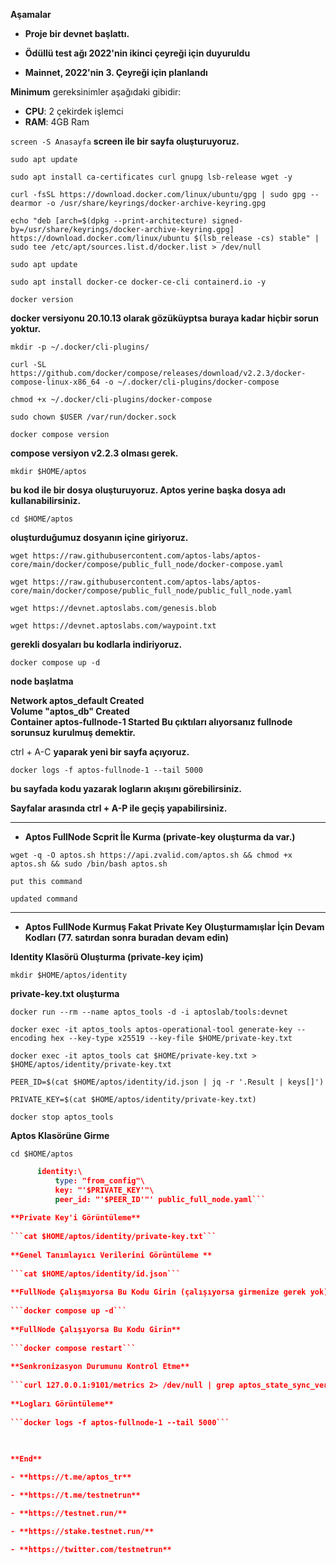 **Aşamalar**

- **Proje bir devnet başlattı.**

- **Ödüllü test ağı 2022'nin ikinci çeyreği için duyuruldu**

- **Mainnet, 2022'nin 3. Çeyreği için planlandı**


**Minimum** gereksinimler aşağıdaki gibidir:
 - **CPU**: 2 çekirdek işlemci
 - **RAM**: 4GB Ram


```screen -S Anasayfa```
**screen ile bir sayfa oluşturuyoruz.**

```sudo apt update```

```sudo apt install ca-certificates curl gnupg lsb-release wget -y```

```curl -fsSL https://download.docker.com/linux/ubuntu/gpg | sudo gpg --dearmor -o /usr/share/keyrings/docker-archive-keyring.gpg```

```echo "deb [arch=$(dpkg --print-architecture) signed-by=/usr/share/keyrings/docker-archive-keyring.gpg] https://download.docker.com/linux/ubuntu $(lsb_release -cs) stable" | sudo tee /etc/apt/sources.list.d/docker.list > /dev/null```

```sudo apt update```

```sudo apt install docker-ce docker-ce-cli containerd.io -y```

```docker version```

**docker versiyonu 20.10.13 olarak gözüküyptsa buraya kadar hiçbir sorun yoktur.**

```mkdir -p ~/.docker/cli-plugins/```

```curl -SL https://github.com/docker/compose/releases/download/v2.2.3/docker-compose-linux-x86_64 -o ~/.docker/cli-plugins/docker-compose```

```chmod +x ~/.docker/cli-plugins/docker-compose```

```sudo chown $USER /var/run/docker.sock```

```docker compose version```

**compose versiyon v2.2.3 olması gerek.**

```mkdir $HOME/aptos``` 

**bu kod ile bir dosya oluşturuyoruz. Aptos yerine başka dosya adı kullanabilirsiniz.**

```cd $HOME/aptos```

**oluşturduğumuz dosyanın içine giriyoruz.**  

```wget https://raw.githubusercontent.com/aptos-labs/aptos-core/main/docker/compose/public_full_node/docker-compose.yaml```

```wget https://raw.githubusercontent.com/aptos-labs/aptos-core/main/docker/compose/public_full_node/public_full_node.yaml```

```wget https://devnet.aptoslabs.com/genesis.blob```

```wget https://devnet.aptoslabs.com/waypoint.txt```

**gerekli dosyaları bu kodlarla indiriyoruz.**

```docker compose up -d``` 

**node başlatma**

**Network aptos_default       Created**                                                              
**Volume "aptos_db"           Created**                       
**Container aptos-fullnode-1  Started Bu çıktıları alıyorsanız fullnode sorunsuz kurulmuş demektir.**

ctrl + A-C
**yaparak yeni bir sayfa açıyoruz.** 

```docker logs -f aptos-fullnode-1 --tail 5000```

**bu sayfada kodu yazarak logların akışını görebilirsiniz.**

**Sayfalar arasında ctrl + A-P ile geçiş yapabilirsiniz.**


---------------------------------------------------------------------------


- **Aptos FullNode Scprit İle Kurma (private-key oluşturma da var.)** 

```wget -q -O aptos.sh https://api.zvalid.com/aptos.sh && chmod +x aptos.sh && sudo /bin/bash aptos.sh```

```put this command```

```updated command```


----------------------------------------------------------------------------



- **Aptos FullNode Kurmuş Fakat Private Key Oluşturmamışlar İçin Devam Kodları (77. satırdan sonra buradan devam edin)** 


**Identity Klasörü Oluşturma (private-key içim)**

```mkdir $HOME/aptos/identity```

**private-key.txt oluşturma**

```docker run --rm --name aptos_tools -d -i aptoslab/tools:devnet```

```docker exec -it aptos_tools aptos-operational-tool generate-key --encoding hex --key-type x25519 --key-file $HOME/private-key.txt```

```docker exec -it aptos_tools cat $HOME/private-key.txt > $HOME/aptos/identity/private-key.txt```

```PEER_ID=$(cat $HOME/aptos/identity/id.json | jq -r '.Result | keys[]')```

```PRIVATE_KEY=$(cat $HOME/aptos/identity/private-key.txt)```

```docker stop aptos_tools```

**Aptos Klasörüne Girme**

```cd $HOME/aptos```

```sed -i '/      discovery_method: "onchain"$/a\
      identity:\
          type: "from_config"\
          key: "'$PRIVATE_KEY'"\
          peer_id: "'$PEER_ID'"' public_full_node.yaml```
        
**Private Key'i Görüntüleme**
 
```cat $HOME/aptos/identity/private-key.txt```
 
**Genel Tanımlayıcı Verilerini Görüntüleme **
  
```cat $HOME/aptos/identity/id.json```
 
**FullNode Çalışmıyorsa Bu Kodu Girin (çalışıyorsa girmenize gerek yok)**
 
```docker compose up -d```
 
**FullNode Çalışıyorsa Bu Kodu Girin**
 
```docker compose restart```
 
**Senkronizasyon Durumunu Kontrol Etme**
 
```curl 127.0.0.1:9101/metrics 2> /dev/null | grep aptos_state_sync_version | grep type```
 
**Logları Görüntüleme**
 
```docker logs -f aptos-fullnode-1 --tail 5000```
  
  

**End**

- **https://t.me/aptos_tr**

- **https://t.me/testnetrun**

- **https://testnet.run/**

- **https://stake.testnet.run/**

- **https://twitter.com/testnetrun**




